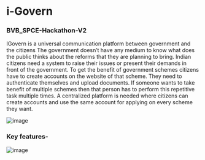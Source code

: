 # i-Govern

### BVB_SPCE-Hackathon-V2

IGovern is a universal communication platform between government and the citizens
The government doesn’t have any medium to know what does the public thinks about the reforms that they are planning to bring.
Indian citizens need a system to raise their issues or present their demands in front of the government.
To get the benefit of government schemes citizens have to create accounts on the website of that scheme. They need to authenticate themselves and upload documents. If someone wants to take benefit of multiple schemes then that person has to perform this repetitive task multiple times. A centralized platform is needed where citizens can create accounts and use the same account for applying on every scheme they want.



![image](https://user-images.githubusercontent.com/66313569/109385521-5f4e2700-791a-11eb-9058-be43d180b6a9.png)

### Key features-


![image](https://user-images.githubusercontent.com/66313569/109385534-902e5c00-791a-11eb-8d70-55b12227d496.png)


